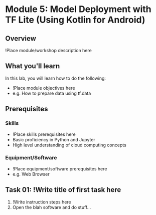 # Module 5: Model Deployment with TF Lite (Using Kotlin for Android)
## Overview
!Place module/workshop description here

## What you'll learn
In this lab, you will learn how to do the following:
- !Place module objectives here
- e.g. How to prepare data using tf.data

## Prerequisites

### Skills
- !Place skills prerequisites here
- Basic proficiency in Python and Jupyter
- High level understanding of cloud computing concepts

### Equipment/Software

- !Place equipment/software prerequisites here
- e.g. Web Browser

## Task 01: !Write title of first task here
1. !Write instruction steps here
2. Open the blah software and do stuff...


